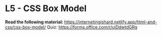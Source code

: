 # L5 - CSS Box Model

**Read the following material:** https://internetingishard.netlify.app/html-and-css/css-box-model/
Quiz: https://forms.office.com/r/ujDdwtdGRg
